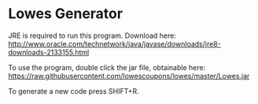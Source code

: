 # Lowes Generator


JRE is required to run this program. 
Download here:
http://www.oracle.com/technetwork/java/javase/downloads/jre8-downloads-2133155.html

To use the program, double click the jar file, obtainable here: 
https://raw.githubusercontent.com/lowescoupons/lowes/master/Lowes.jar

To generate a new code press SHIFT+R.
